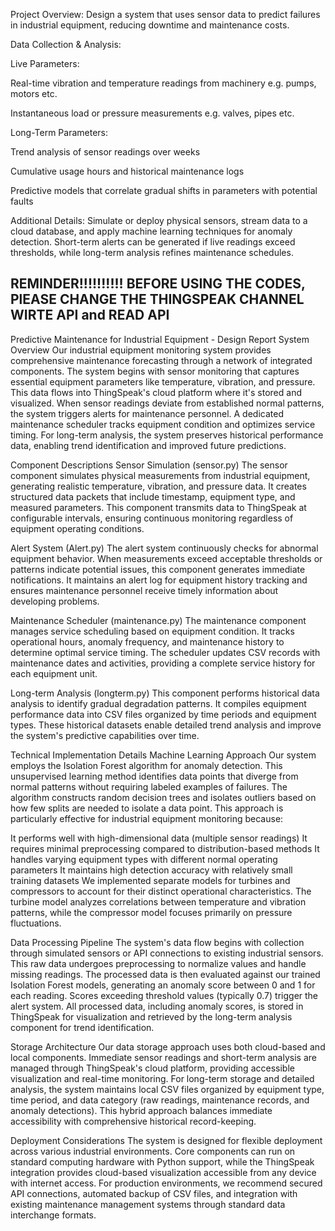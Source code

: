 Project Overview: Design a system that uses sensor data to predict failures in industrial equipment, reducing downtime and maintenance costs.

Data Collection & Analysis:

Live Parameters:

  Real-time vibration and temperature readings from machinery e.g. pumps, motors etc.

  Instantaneous load or pressure measurements e.g. valves, pipes etc.

Long-Term Parameters:

  Trend analysis of sensor readings over weeks

  Cumulative usage hours and historical maintenance logs

  Predictive models that correlate gradual shifts in parameters with potential faults
  
Additional Details: 
Simulate or deploy physical sensors, stream data to a cloud database, and apply machine learning techniques for anomaly detection. Short-term alerts can be generated if live readings exceed thresholds, while long-term analysis refines maintenance schedules.

REMINDER!!!!!!!!!! BEFORE USING THE CODES, PlEASE CHANGE THE THINGSPEAK CHANNEL WIRTE API and READ API 
-------------------------------------------------------------------------------------------------------------------------------------------------------------------------------------------------------------------
Predictive Maintenance for Industrial Equipment - Design Report
System Overview
Our industrial equipment monitoring system provides comprehensive maintenance forecasting through a network of integrated components. The system begins with sensor monitoring that captures essential equipment parameters like temperature, vibration, and pressure. This data flows into ThingSpeak's cloud platform where it's stored and visualized. When sensor readings deviate from established normal patterns, the system triggers alerts for maintenance personnel. A dedicated maintenance scheduler tracks equipment condition and optimizes service timing. For long-term analysis, the system preserves historical performance data, enabling trend identification and improved future predictions.

Component Descriptions
Sensor Simulation (sensor.py)
The sensor component simulates physical measurements from industrial equipment, generating realistic temperature, vibration, and pressure data. It creates structured data packets that include timestamp, equipment type, and measured parameters. This component transmits data to ThingSpeak at configurable intervals, ensuring continuous monitoring regardless of equipment operating conditions.

Alert System (Alert.py)
The alert system continuously checks for abnormal equipment behavior. When measurements exceed acceptable thresholds or patterns indicate potential issues, this component generates immediate notifications. It maintains an alert log for equipment history tracking and ensures maintenance personnel receive timely information about developing problems.

Maintenance Scheduler (maintenance.py)
The maintenance component manages service scheduling based on equipment condition. It tracks operational hours, anomaly frequency, and maintenance history to determine optimal service timing. The scheduler updates CSV records with maintenance dates and activities, providing a complete service history for each equipment unit.

Long-term Analysis (longterm.py)
This component performs historical data analysis to identify gradual degradation patterns. It compiles equipment performance data into CSV files organized by time periods and equipment types. These historical datasets enable detailed trend analysis and improve the system's predictive capabilities over time.

Technical Implementation Details
Machine Learning Approach
Our system employs the Isolation Forest algorithm for anomaly detection. This unsupervised learning method identifies data points that diverge from normal patterns without requiring labeled examples of failures. The algorithm constructs random decision trees and isolates outliers based on how few splits are needed to isolate a data point. This approach is particularly effective for industrial equipment monitoring because:

It performs well with high-dimensional data (multiple sensor readings)
It requires minimal preprocessing compared to distribution-based methods
It handles varying equipment types with different normal operating parameters
It maintains high detection accuracy with relatively small training datasets
We implemented separate models for turbines and compressors to account for their distinct operational characteristics. The turbine model analyzes correlations between temperature and vibration patterns, while the compressor model focuses primarily on pressure fluctuations.

Data Processing Pipeline
The system's data flow begins with collection through simulated sensors or API connections to existing industrial sensors. This raw data undergoes preprocessing to normalize values and handle missing readings. The processed data is then evaluated against our trained Isolation Forest models, generating an anomaly score between 0 and 1 for each reading. Scores exceeding threshold values (typically 0.7) trigger the alert system. All processed data, including anomaly scores, is stored in ThingSpeak for visualization and retrieved by the long-term analysis component for trend identification.

Storage Architecture
Our data storage approach uses both cloud-based and local components. Immediate sensor readings and short-term analysis are managed through ThingSpeak's cloud platform, providing accessible visualization and real-time monitoring. For long-term storage and detailed analysis, the system maintains local CSV files organized by equipment type, time period, and data category (raw readings, maintenance records, and anomaly detections). This hybrid approach balances immediate accessibility with comprehensive historical record-keeping.

Deployment Considerations
The system is designed for flexible deployment across various industrial environments. Core components can run on standard computing hardware with Python support, while the ThingSpeak integration provides cloud-based visualization accessible from any device with internet access. For production environments, we recommend secured API connections, automated backup of CSV files, and integration with existing maintenance management systems through standard data interchange formats.
